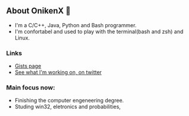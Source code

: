 ## About OnikenX 👋

- I'm a C/C++, Java, Python and Bash programmer.
- I'm confortabel and used to play with the terminal(bash and zsh) and Linux.

### Links

- [Gists page](https://gist.github.com/OnikenX/)
- [See what I'm working on, on twitter](https://twitter.com/OnikenX_)

### Main focus now:
- Finishing the computer engeneering degree.
- Studing win32, eletronics and probabilities,
